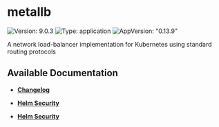 # metallb

![Version: 9.0.3](https://img.shields.io/badge/Version-9.0.3-informational?style=flat-square) ![Type: application](https://img.shields.io/badge/Type-application-informational?style=flat-square) ![AppVersion: "0.13.9"](https://img.shields.io/badge/AppVersion-"0.13.9"-informational?style=flat-square)

A network load-balancer implementation for Kubernetes using standard routing protocols

## Available Documentation

- [**Changelog**](CHANGELOG)

- [**Helm Security**](container-security)

- [**Helm Security**](helm-security)

